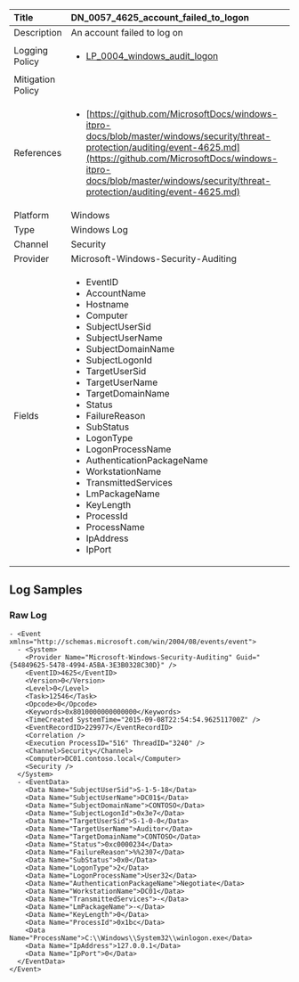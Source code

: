 | Title             | DN_0057_4625_account_failed_to_logon                                                                                                      |
|:------------------|:-----------------------------------------------------------------------------------------------------------------|
| Description       | An account failed to log on                                                                                                |
| Logging Policy    | <ul><li>[LP_0004_windows_audit_logon](../Logging_Policies/LP_0004_windows_audit_logon.md)</li></ul> |
| Mitigation Policy | |
| References     		| <ul><li>[https://github.com/MicrosoftDocs/windows-itpro-docs/blob/master/windows/security/threat-protection/auditing/event-4625.md](https://github.com/MicrosoftDocs/windows-itpro-docs/blob/master/windows/security/threat-protection/auditing/event-4625.md)</li></ul>                                  |
| Platform       		| Windows   |
| Type           		| Windows Log 		| 
| Channel        		| Security    |
| Provider       		| Microsoft-Windows-Security-Auditing   |
| Fields         		| <ul><li>EventID</li><li>AccountName</li><li>Hostname</li><li>Computer</li><li>SubjectUserSid</li><li>SubjectUserName</li><li>SubjectDomainName</li><li>SubjectLogonId</li><li>TargetUserSid</li><li>TargetUserName</li><li>TargetDomainName</li><li>Status</li><li>FailureReason</li><li>SubStatus</li><li>LogonType</li><li>LogonProcessName</li><li>AuthenticationPackageName</li><li>WorkstationName</li><li>TransmittedServices</li><li>LmPackageName</li><li>KeyLength</li><li>ProcessId</li><li>ProcessName</li><li>IpAddress</li><li>IpPort</li></ul>                                               |


## Log Samples

### Raw Log

```
- <Event xmlns="http://schemas.microsoft.com/win/2004/08/events/event">
  - <System>
    <Provider Name="Microsoft-Windows-Security-Auditing" Guid="{54849625-5478-4994-A5BA-3E3B0328C30D}" /> 
    <EventID>4625</EventID> 
    <Version>0</Version> 
    <Level>0</Level> 
    <Task>12546</Task> 
    <Opcode>0</Opcode> 
    <Keywords>0x8010000000000000</Keywords> 
    <TimeCreated SystemTime="2015-09-08T22:54:54.962511700Z" /> 
    <EventRecordID>229977</EventRecordID> 
    <Correlation /> 
    <Execution ProcessID="516" ThreadID="3240" /> 
    <Channel>Security</Channel> 
    <Computer>DC01.contoso.local</Computer> 
    <Security /> 
  </System>
  - <EventData>
    <Data Name="SubjectUserSid">S-1-5-18</Data> 
    <Data Name="SubjectUserName">DC01$</Data> 
    <Data Name="SubjectDomainName">CONTOSO</Data> 
    <Data Name="SubjectLogonId">0x3e7</Data> 
    <Data Name="TargetUserSid">S-1-0-0</Data> 
    <Data Name="TargetUserName">Auditor</Data> 
    <Data Name="TargetDomainName">CONTOSO</Data> 
    <Data Name="Status">0xc0000234</Data> 
    <Data Name="FailureReason">%%2307</Data> 
    <Data Name="SubStatus">0x0</Data> 
    <Data Name="LogonType">2</Data> 
    <Data Name="LogonProcessName">User32</Data> 
    <Data Name="AuthenticationPackageName">Negotiate</Data> 
    <Data Name="WorkstationName">DC01</Data> 
    <Data Name="TransmittedServices">-</Data> 
    <Data Name="LmPackageName">-</Data> 
    <Data Name="KeyLength">0</Data> 
    <Data Name="ProcessId">0x1bc</Data> 
    <Data Name="ProcessName">C:\\Windows\\System32\\winlogon.exe</Data> 
    <Data Name="IpAddress">127.0.0.1</Data> 
    <Data Name="IpPort">0</Data> 
  </EventData>
</Event>

```




